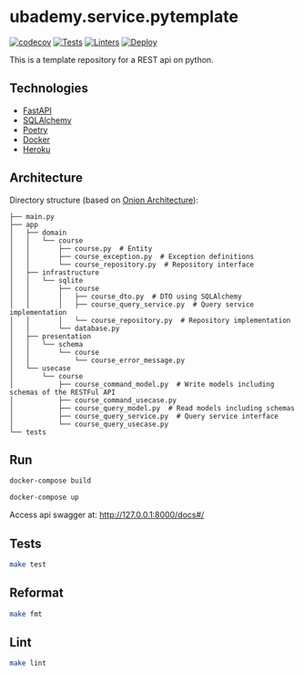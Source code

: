 # ubademy.service.pytemplate
[![codecov](https://codecov.io/gh/mpata2000/PSA-Recursos-Tribu2/branch/master/graph/badge.svg?token=T726IGKKWO)](https://codecov.io/gh/mpata2000/PSA-Recursos-Tribu2) [![Tests](https://github.com/mpata2000/PSA-Recursos-Tribu2/actions/workflows/test.yml/badge.svg)](https://github.com/mpata2000/PSA-Recursos-Tribu2/actions/workflows/test.yml) [![Linters](https://github.com/mpata2000/PSA-Recursos-Tribu2/actions/workflows/linters.yml/badge.svg)](https://github.com/mpata2000/PSA-Recursos-Tribu2/actions/workflows/linters.yml) [![Deploy](https://github.com/mpata2000/PSA-Recursos-Tribu2/actions/workflows/deploy.yml/badge.svg)](https://github.com/mpata2000/PSA-Recursos-Tribu2/actions/workflows/deploy.yml)

This is a template repository for a REST api on python.

## Technologies

* [FastAPI](https://fastapi.tiangolo.com/)
* [SQLAlchemy](https://www.sqlalchemy.org/)
* [Poetry](https://python-poetry.org/)
* [Docker](https://www.docker.com/)
* [Heroku](https://www.heroku.com/)

## Architecture

Directory structure (based on [Onion Architecture](https://jeffreypalermo.com/2008/07/the-onion-architecture-part-1/)):

```tree
├── main.py
├── app
│   ├── domain
│   │   └── course
│   │       ├── course.py  # Entity
│   │       ├── course_exception.py  # Exception definitions
│   │       └── course_repository.py  # Repository interface
│   ├── infrastructure
│   │   └── sqlite
│   │       ├── course
│   │       │   ├── course_dto.py  # DTO using SQLAlchemy
│   │       │   ├── course_query_service.py  # Query service implementation
│   │       │   └── course_repository.py  # Repository implementation
│   │       └── database.py
│   ├── presentation
│   │   └── schema
│   │       └── course
│   │           └── course_error_message.py
│   └── usecase
│       └── course
│           ├── course_command_model.py  # Write models including schemas of the RESTFul API
│           ├── course_command_usecase.py
│           ├── course_query_model.py  # Read models including schemas
│           ├── course_query_service.py  # Query service interface
│           └── course_query_usecase.py
└── tests
```

## Run
``` bash
docker-compose build

docker-compose up
```

Access api swagger at: http://127.0.0.1:8000/docs#/

## Tests
``` bash
make test
```

## Reformat
``` bash
make fmt
```

## Lint
``` bash
make lint
```
